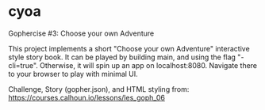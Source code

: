 # cyoa
Gophercise #3: Choose your own Adventure

This project implements a short "Choose your own Adventure" interactive style story book. It can be played by building main, and using the flag "-cli=true". 
Otherwise, it will spin up an app on localhost:8080. Navigate there to your browser to play with minimal UI.

Challenge, Story (gopher.json), and HTML styling from:
https://courses.calhoun.io/lessons/les_goph_06
